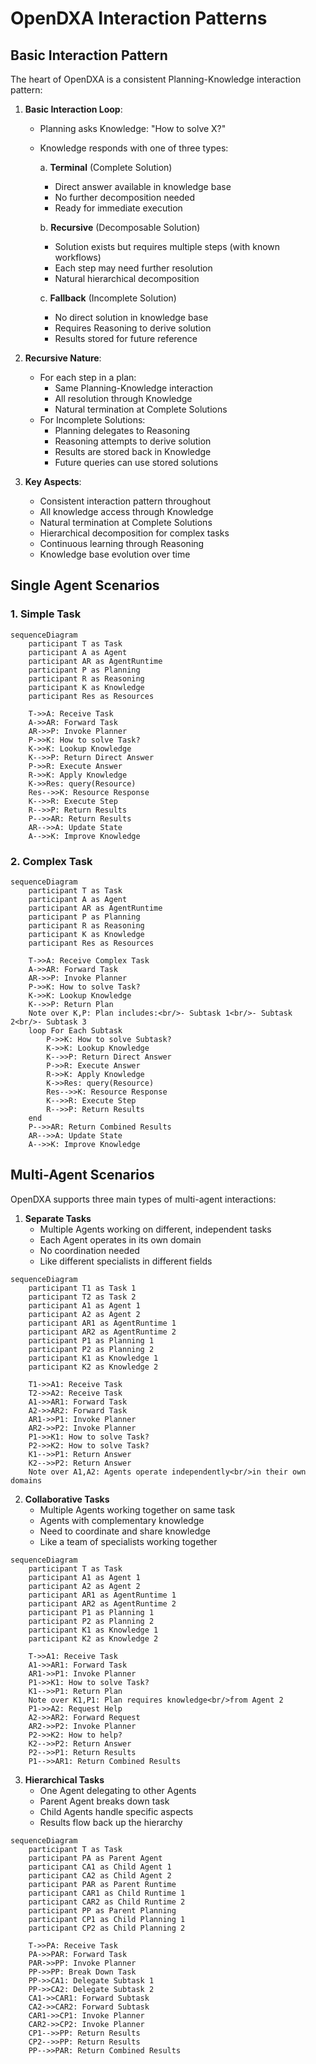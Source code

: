 # OpenDXA Interaction Patterns

## Basic Interaction Pattern

The heart of OpenDXA is a consistent Planning-Knowledge interaction pattern:

1. **Basic Interaction Loop**:
   - Planning asks Knowledge: "How to solve X?"
   - Knowledge responds with one of three types:

     a. **Terminal** (Complete Solution)
        * Direct answer available in knowledge base
        * No further decomposition needed
        * Ready for immediate execution

     b. **Recursive** (Decomposable Solution)
        * Solution exists but requires multiple steps (with known workflows)
        * Each step may need further resolution
        * Natural hierarchical decomposition

     c. **Fallback** (Incomplete Solution)
        * No direct solution in knowledge base
        * Requires Reasoning to derive solution
        * Results stored for future reference

2. **Recursive Nature**:
   - For each step in a plan:
     - Same Planning-Knowledge interaction
     - All resolution through Knowledge
     - Natural termination at Complete Solutions
   - For Incomplete Solutions:
     - Planning delegates to Reasoning
     - Reasoning attempts to derive solution
     - Results are stored back in Knowledge
     - Future queries can use stored solutions

3. **Key Aspects**:
   - Consistent interaction pattern throughout
   - All knowledge access through Knowledge
   - Natural termination at Complete Solutions
   - Hierarchical decomposition for complex tasks
   - Continuous learning through Reasoning
   - Knowledge base evolution over time

## Single Agent Scenarios

### 1. Simple Task

```mermaid
sequenceDiagram
    participant T as Task
    participant A as Agent
    participant AR as AgentRuntime
    participant P as Planning
    participant R as Reasoning
    participant K as Knowledge
    participant Res as Resources

    T->>A: Receive Task
    A->>AR: Forward Task
    AR->>P: Invoke Planner
    P->>K: How to solve Task?
    K->>K: Lookup Knowledge
    K-->>P: Return Direct Answer
    P->>R: Execute Answer
    R->>K: Apply Knowledge
    K->>Res: query(Resource)
    Res-->>K: Resource Response
    K-->>R: Execute Step
    R-->>P: Return Results
    P-->>AR: Return Results
    AR-->>A: Update State
    A-->>K: Improve Knowledge
```

### 2. Complex Task

```mermaid
sequenceDiagram
    participant T as Task
    participant A as Agent
    participant AR as AgentRuntime
    participant P as Planning
    participant R as Reasoning
    participant K as Knowledge
    participant Res as Resources

    T->>A: Receive Complex Task
    A->>AR: Forward Task
    AR->>P: Invoke Planner
    P->>K: How to solve Task?
    K->>K: Lookup Knowledge
    K-->>P: Return Plan
    Note over K,P: Plan includes:<br/>- Subtask 1<br/>- Subtask 2<br/>- Subtask 3
    loop For Each Subtask
        P->>K: How to solve Subtask?
        K->>K: Lookup Knowledge
        K-->>P: Return Direct Answer
        P->>R: Execute Answer
        R->>K: Apply Knowledge
        K->>Res: query(Resource)
        Res-->>K: Resource Response
        K-->>R: Execute Step
        R-->>P: Return Results
    end
    P-->>AR: Return Combined Results
    AR-->>A: Update State
    A-->>K: Improve Knowledge
```

## Multi-Agent Scenarios

OpenDXA supports three main types of multi-agent interactions:

1. **Separate Tasks**
   - Multiple Agents working on different, independent tasks
   - Each Agent operates in its own domain
   - No coordination needed
   - Like different specialists in different fields

```mermaid
sequenceDiagram
    participant T1 as Task 1
    participant T2 as Task 2
    participant A1 as Agent 1
    participant A2 as Agent 2
    participant AR1 as AgentRuntime 1
    participant AR2 as AgentRuntime 2
    participant P1 as Planning 1
    participant P2 as Planning 2
    participant K1 as Knowledge 1
    participant K2 as Knowledge 2

    T1->>A1: Receive Task
    T2->>A2: Receive Task
    A1->>AR1: Forward Task
    A2->>AR2: Forward Task
    AR1->>P1: Invoke Planner
    AR2->>P2: Invoke Planner
    P1->>K1: How to solve Task?
    P2->>K2: How to solve Task?
    K1-->>P1: Return Answer
    K2-->>P2: Return Answer
    Note over A1,A2: Agents operate independently<br/>in their own domains
```

2. **Collaborative Tasks**
   - Multiple Agents working together on same task
   - Agents with complementary knowledge
   - Need to coordinate and share knowledge
   - Like a team of specialists working together

```mermaid
sequenceDiagram
    participant T as Task
    participant A1 as Agent 1
    participant A2 as Agent 2
    participant AR1 as AgentRuntime 1
    participant AR2 as AgentRuntime 2
    participant P1 as Planning 1
    participant P2 as Planning 2
    participant K1 as Knowledge 1
    participant K2 as Knowledge 2

    T->>A1: Receive Task
    A1->>AR1: Forward Task
    AR1->>P1: Invoke Planner
    P1->>K1: How to solve Task?
    K1-->>P1: Return Plan
    Note over K1,P1: Plan requires knowledge<br/>from Agent 2
    P1->>A2: Request Help
    A2->>AR2: Forward Request
    AR2->>P2: Invoke Planner
    P2->>K2: How to help?
    K2-->>P2: Return Answer
    P2-->>P1: Return Results
    P1-->>AR1: Return Combined Results
```

3. **Hierarchical Tasks**
   - One Agent delegating to other Agents
   - Parent Agent breaks down task
   - Child Agents handle specific aspects
   - Results flow back up the hierarchy

```mermaid
sequenceDiagram
    participant T as Task
    participant PA as Parent Agent
    participant CA1 as Child Agent 1
    participant CA2 as Child Agent 2
    participant PAR as Parent Runtime
    participant CAR1 as Child Runtime 1
    participant CAR2 as Child Runtime 2
    participant PP as Parent Planning
    participant CP1 as Child Planning 1
    participant CP2 as Child Planning 2

    T->>PA: Receive Task
    PA->>PAR: Forward Task
    PAR->>PP: Invoke Planner
    PP->>PP: Break Down Task
    PP->>CA1: Delegate Subtask 1
    PP->>CA2: Delegate Subtask 2
    CA1->>CAR1: Forward Subtask
    CA2->>CAR2: Forward Subtask
    CAR1->>CP1: Invoke Planner
    CAR2->>CP2: Invoke Planner
    CP1-->>PP: Return Results
    CP2-->>PP: Return Results
    PP-->>PAR: Return Combined Results
``` 